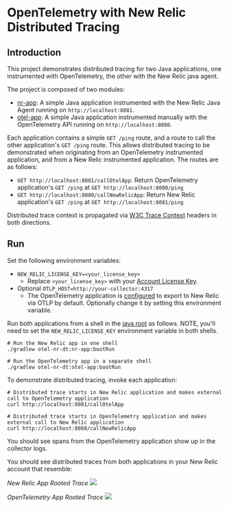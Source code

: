 # OpenTelemetry with New Relic Distributed Tracing

## Introduction

This project demonstrates distributed tracing for two Java applications, one instrumented with OpenTelemetry, the other with the New Relic java agent. 

The project is composed of two modules:
- [nr-app](./nr-app): A simple Java application instrumented with the New Relic Java Agent running on `http://localhost:8081`.
- [otel-app](./otel-app): A simple Java application instrumented manually with the OpenTelemetry API running on `http://localhost:8080`.

Each application contains a simple `GET /ping` route, and a route to call the other application's `GET /ping` route. This allows distributed tracing to be demonstrated when originating from an OpenTelemetry instrumented application, and from a New Relic instrumented application. The routes are as follows:
- `GET http://localhost:8081/callOtelApp`: Return OpenTelemetry application's `GET /ping` at `GET http://localhost:8080/ping`
- `GET http://localhost:8080/callNewRelicApp`: Return New Relic application's `GET /ping` at `GET http://localhost:8081/ping`

Distributed trace context is propagated via [W3C Trace Context](https://www.w3.org/TR/trace-context/) headers in both directions.

## Run
Set the following environment variables:
* `NEW_RELIC_LICENSE_KEY=<your_license_key>`
  * Replace `<your_license_key>` with your [Account License Key](https://one.newrelic.com/launcher/api-keys-ui.launcher).
* Optional `OTLP_HOST=http://your-collector:4317`
  * The OpenTelemetry application is [configured](../shared-utils/src/main/java/com/newrelic/shared/OpenTelemetryConfig.java) to export to New Relic via OTLP by default. Optionally change it by setting this environment variable.

Run both applications from a shell in the [java root](../) as follows. NOTE, you'll need to set the `NEW_RELIC_LICENSE_KEY` environment variable in both shells. 
```shell
# Run the New Relic app in one shell
./gradlew otel-nr-dt:nr-app:bootRun

# Run the OpenTelemetry app in a separate shell
./gradlew otel-nr-dt:otel-app:bootRun
```

To demonstrate distributed tracing, invoke each application:
```shell
# Distributed trace starts in New Relic application and makes external call to OpenTelemetry application
curl http://localhost:8081/callOtelApp

# Distributed trace starts in OpenTelemetry application and makes external call to New Relic application
curl http://localhost:8080/callNewRelicApp
```

You should see spans from the OpenTelemetry application show up in the collector logs. 

You should see distributed traces from both applications in your New Relic account that resemble:

*New Relic App Rooted Trace*
![](new-relic-root-trace.png)

*OpenTelemetry App Rooted Trace*
![](otel-root-trace.png)